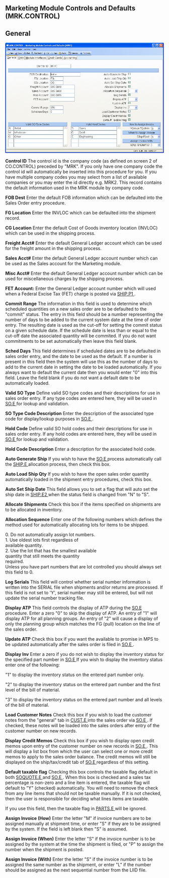 ##  Marketing Module Controls and Defaults (MRK.CONTROL)

<PageHeader />

##  General

![](./MRK-CONTROL-1.jpg)

**Control ID** The control id is the company code (as defined on screen 2 of
CO.CONTROL) preceded by "MRK". If you only have one company code the control
id will automatically be inserted into this procedure for you. If you have
multiple company codes you may select from a list of available companies or
you may enter the id directly e.g. MRK2. This record contains the default
information used in the MRK module by company code.  
  
**FOB Dest** Enter the default FOB information which can be defaulted into the
Sales Order entry procedure.  
  
**FG Location** Enter the INVLOC which can be defaulted into the shipment
record.  
  
**CG Location** Enter the default Cost of Goods inventory location (INVLOC)
which can be used in the shipping process.  
  
**Freight Acct#** Enter the default General Ledger account which can be used
for the freight amount in the shipping process.  
  
**Sales Acct#** Enter the default General Ledger account number which can be
used as the Sales account for the Marketing module.  
  
**Misc Acct#** Enter the default General Ledger account number which can be
used for miscellaneous charges by the shipping process.  
  
**FET Account:** Enter the General Ledger account number which will used when a Federal Excise Tax (FET) charge is posted via [ SHIP.P1 ](../../../../../../../../../rover/AP-OVERVIEW/AP-ENTRY/ACCT-CONTROL/ACCT-CONTROL-1/comm-e/SHIP-P1) .   
  
**Commit Range** The information in this field is used to determine which
scheduled quantities on a new sales order are to be defaulted to the "commit"
status. The entry in this field should be a number representing the number of
days to be added to the current system date at the time of order entry. The
resulting date is used as the cut-off for setting the commit status on a given
schedule date. If the schedule date is less than or equal to the cut-off date
the associated quantity will be commited. If you do not want commitments to be
set automatically then leave this field blank.  
  
**Sched Days** This field determines if scheduled dates are to be defaulted in
sales order entry, and the date to be used as the default. If a number is
present in this field then the system will use this as the number of days to
add to the current date in setting the date to be loaded automatically. If you
always want to default the current date then you would enter "0" into this
field. Leave the field blank if you do not want a default date to be
automatically loaded.  
  
**Valid SO Type** Define valid SO type codes and their descriptions for use in sales order entry. If any type codes are entered here, they will be used in [ SO.E ](../../../../../../../../../rover/AP-OVERVIEW/AP-ENTRY/AP-E/AP-E-1/CURRENCY-CONTROL/SO-E) for lookup and validation.   
  
**SO Type Code Description** Enter the description of the associated type code for display/lookup purposes in [ SO.E ](../../../../../../../../../rover/AP-OVERVIEW/AP-ENTRY/AP-E/AP-E-1/CURRENCY-CONTROL/SO-E) .   
  
**Hold Code** Define valid SO hold codes and their descriptions for use in sales order entry. If any hold codes are entered here, they will be used in [ SO.E ](../../../../../../../../../rover/AP-OVERVIEW/AP-ENTRY/AP-E/AP-E-1/CURRENCY-CONTROL/SO-E) for lookup and validation.   
  
**Hold Code Description** Enter a description for the associated hold code.  
  
**Auto Generate Ship** If you wish to have the [ SO.E ](../../../../../../../../../rover/AP-OVERVIEW/AP-ENTRY/AP-E/AP-E-1/CURRENCY-CONTROL/SO-E) process automatically call the [ SHIP.E ](../../../../../../../../../rover/AP-OVERVIEW/AP-ENTRY/AP-E/AP-E-1/CURRENCY-CONTROL/SO-E/SO-E-4/SHIP-E) allocation process, then check this box.   
  
**Auto Load Ship Qty** If you wish to have the open sales order quantity
automatically loaded in the shipment entry procedures, check this box.  
  
**Auto Set Ship Date** This field allows you to set a flag that will auto set the ship date in [ SHIP.E2 ](SHIP-E2/README.md) when the status field is changed from "N" to "S".   
  
**Allocate Shipments** Check this box if the items specified on shipments are
to be allocated in inventory.  
  
**Allocation Sequence** Enter one of the following numbers which defines the
method used for automatically allocating lots for items to be shipped.  
  
0\. Do not automatically assign lot numbers.  
1\. Use oldest lots first regardless of  
available quantity.  
2\. Use the lot that has the smallest available  
quantity that still meets the quantity  
required.  
Unless you have part numbers that are lot controlled you should always set
this field to 0.  
  
**Log Serials** This field will control whether serial number information is
written into the SERIAL file when shipments and/or returns are processed. If
this field is not set to 'Y', serial number may still be entered, but will not
update the serial number tracking file.  
  
**Display ATP** This field controls the display of ATP during the [ SO.E ](../../../../../../../../../rover/AP-OVERVIEW/AP-ENTRY/AP-E/AP-E-1/CURRENCY-CONTROL/SO-E) procedure. Enter a zero "0" to skip the display of ATP. An entry of "1" will display ATP for all planning groups. An entry of "2" will cause a display of only the planning group which matches the FG (pull) location on the line of the sales order.   
  
**Update ATP** Check this box if you want the available to promise in MPS to be updated automatically after the sales order is filed in [ SO.E ](../../../../../../../../../rover/AP-OVERVIEW/AP-ENTRY/AP-E/AP-E-1/CURRENCY-CONTROL/SO-E) .   
  
**Display Inv** Enter a zero if you do not wish to display the inventory status for the specified part number in [ SO.E ](../../../../../../../../../rover/AP-OVERVIEW/AP-ENTRY/AP-E/AP-E-1/CURRENCY-CONTROL/SO-E) If you wish to display the inventory status enter one of the following:   
  
"1" to display the inventory status on the entered part number only.  
  
"2" to display the inventory status on the entered part number and the first
level of the bill of material.  
  
"3" to display the inventory status on the entered part number and all levels
of the bill of material.  
  
**Load Customer Notes** Check this box if you wish to load the customer notes from the "general" tab in [ CUST.E ](../../../../../../../../../rover/AP-OVERVIEW/AP-ENTRY/ACCT-CONTROL/ACCT-CONTROL-1/ar-e/CUST-E) into the sales order via [ SO.E ](../../../../../../../../../rover/AP-OVERVIEW/AP-ENTRY/AP-E/AP-E-1/CURRENCY-CONTROL/SO-E) . If checked, these notes will be loaded into the sales orders after entry of the customer number on new records.   
  
**Display Credit Memos** Check this box if you wish to display open credit memos upon entry of the customer number on new records in [ SO.E ](../../../../../../../../../rover/AP-OVERVIEW/AP-ENTRY/AP-E/AP-E-1/CURRENCY-CONTROL/SO-E) . This will display a list box from which the user can select one or more credit memos to apply to the sales order balance. The credit memos will still be displayed on the ship/tax/credit tab of [ SO.E ](../../../../../../../../../rover/AP-OVERVIEW/AP-ENTRY/AP-E/AP-E-1/CURRENCY-CONTROL/SO-E) regardless of this setting.   
  
**Default taxable flag** Checking this box controls the taxable flag default in both [ SOQUOTE.E ](SOQUOTE-E/README.md) and [ SO.E ](../../../../../../../../../rover/AP-OVERVIEW/AP-ENTRY/AP-E/AP-E-1/CURRENCY-CONTROL/SO-E) . When this box is checked and a sales tax percentage is non-zero and a line item is entered, the taxable flag will default to "Y" (checked) automatically. You will need to remove the check from any line items that should not be taxable manually. If it is not checked, then the user is responsible for deciding what lines items are taxable.   
  
If you use this field, then the taxable flag in [ PARTS.E ](../../../../../../../../../rover/AP-OVERVIEW/AP-ENTRY/ACCT-CONTROL/ACCT-CONTROL-1/ar-e/PARTS-E) will be ignored.   
  
**Assign Invoice (How)** Enter the letter "M" if invoice numbers are to be
assigned manually at shipment time, or enter "S" if they are to be assigned by
the system. If the field is left blank then "S" is assumed.  
  
**Assign Invoice (When)** Enter the letter "S" if the invoice number is to be
assigned by the system at the time the shipment is filed, or "P" to assign the
number when the shipment is posted.  
  
**Assign Invoice (With)** Enter the letter "S" if the invoice number is to be
assigned the same number as the shipment, or enter "L" if the number should be
assigned as the next sequential number from the LIID file.  
  
  
<badge text= "Version 8.10.57" vertical="middle" />

<PageFooter />